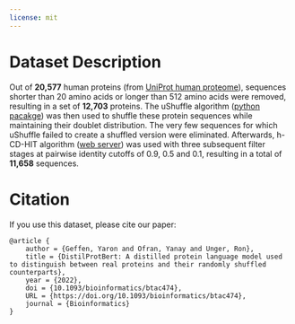 ```yaml
---
license: mit
---
```


# Dataset Description
Out of **20,577** human proteins (from [UniProt human proteome](https://www.uniprot.org/proteomes/UP000005640)), sequences shorter than 20 amino acids or longer than 512 amino acids were removed, resulting in a set of **12,703** proteins. The uShuffle algorithm ([python pacakge](https://github.com/guma44/ushuffle)) was then used to shuffle these protein sequences while maintaining their doublet distribution. The very few sequences for which uShuffle failed to create a shuffled version were eliminated.
Afterwards, h-CD-HIT algorithm ([web server](http://weizhong-lab.ucsd.edu/cdhit-web-server/cgi-bin/index.cgi)) was used with three subsequent filter stages at pairwise identity cutoffs of 0.9, 0.5 and 0.1, resulting in a total of **11,658** sequences.

# Citation
If you use this dataset, please cite our paper:
```
@article {
	author = {Geffen, Yaron and Ofran, Yanay and Unger, Ron},
	title = {DistilProtBert: A distilled protein language model used to distinguish between real proteins and their randomly shuffled counterparts},
	year = {2022},
	doi = {10.1093/bioinformatics/btac474},
	URL = {https://doi.org/10.1093/bioinformatics/btac474},
	journal = {Bioinformatics}
}
```